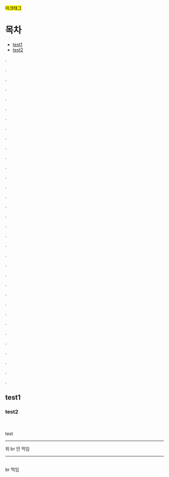 

<div>
<mark>마크태그</mark>
</div>

# 목차

- [test1](#test1)
- [test2](#test2)

.

.

.

.

.

.

.

.

.

.

.

.

.

.

.

.

.

.

.

.

.

.

.

.

.

.

.

.

.

.

.

.

.

.
## test1
### test2




<br />
<br />
test

---

위 br 안 먹임
<br />

---

<br />
br 먹임
